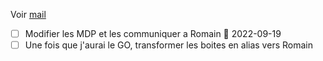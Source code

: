 Voir [mail](message://<PR1P264MB217454BA58051D5662856B3ACC499@PR1P264MB2174.FRAP264.PROD.OUTLOOK.COM>) 
- [ ] Modifier les MDP et les communiquer a Romain 📅 2022-09-19
- [ ] Une fois que j'aurai le GO, transformer les boites en alias vers Romain
